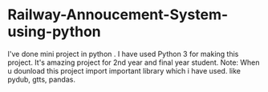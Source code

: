 # Railway-Annoucement-System-using-python
I've done mini project in python . I have used Python 3 for making this project. It's amazing project for 2nd year and final year student. Note: When u dounload this project import important library which i have used. like pydub, gtts, pandas.

